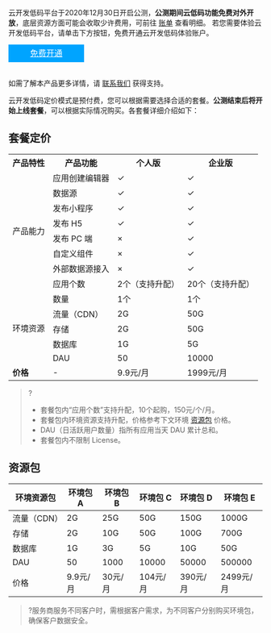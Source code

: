 云开发低码平台于2020年12月30日开启公测，**公测期间云低码功能免费对外开放**，底层资源方面可能会收取少许费用，可前往 [账单](https://console.cloud.tencent.com/expense/bill/overview) 查看明细。
若您需要体验云开发低码平台，请单击下方按钮，免费开通云开发低码体验账户。

<div style="background-color:#00A4FF; width: 150px; height: 35px; line-height:35px; text-align:center;"><a href="https://console.cloud.tencent.com/lowcode/app/index" target="_blank"  style="color: white; font-size:16px;">免费开通</a></div>
</br>


如需了解本产品更多详情，请 [联系我们](https://cloud.tencent.com/act/event/connect-service)  获得支持。


云开发低码定价模式是预付费，您可以根据需要选择合适的套餐。**公测结束后将开始上线套餐**，可以根据实际情况购买。各套餐详细介绍如下：

## 套餐定价




<table>
   <tr>
      <th>产品特性</th>
      <th>产品功能</th>
      <th>个人版</th>
      <th>企业版</th>
   </tr>
   <tr>
      <td rowspan="8">产品能力</td>
      <td>应用创建编辑器</td>
      <td>&#10003;</td>
      <td>&#10003;</td>
   </tr>
   <tr>
      <td>数据源</td>
      <td>&#10003;</td>
      <td>&#10003;</td>
   </tr>
   <tr>
      <td>发布小程序</td>
      <td>&#10003;</td>
      <td>&#10003;</td>
   </tr>
   <tr>
      <td>发布 H5</td>
      <td>&#10003;</td>
      <td>&#10003;</td>
   </tr>
   <tr>
      <td>发布 PC 端</td>
      <td>×</td>
      <td>&#10003;</td>
   </tr>
   <tr>
      <td>自定义组件</td>
      <td>×</td>
      <td>&#10003;</td>
   </tr>
   <tr>
      <td>外部数据源接入</td>
      <td>×</td>
      <td>&#10003;</td>
   </tr>
   <tr>
      <td>应用个数</td>
      <td>2个（支持升配）</td>
      <td>20个（支持升配）</td>
   </tr>
   <tr>
      <td rowspan="5">环境资源</td>
      <td>数量</td>
      <td>1个</td>
      <td>1个</td>
   </tr>
   <tr>
      <td>流量（CDN）</td>
      <td>2G</td>
      <td>50G</td>
   </tr>
   <tr>
      <td>存储</td>
      <td>2G</td>
      <td>50G</td>
   </tr>
   <tr>
      <td>数据库</td>
      <td>1G</td>
      <td>5G</td>
   </tr>
   <tr>
      <td>DAU</td>
      <td>50</td>
      <td>10000</td>
   </tr>
   <tr>
	 <td><b>价格</b></td>
      <td>-</td>
      <td>9.9元/月</td>
      <td>1999元/月</td>
   </tr>
</table>




>?
>- 套餐包内“应用个数”支持升配，10个起购，150元/个/月。
>- 套餐包内环境资源支持升配，价格参考下文环境 [资源包](#resourcepack) 价格。
>- DAU（日活跃用户数量）指所有应用当天 DAU 累计总和。
>- 套餐包内不限制 License。






## 资源包[](id:resourcepack)



| 环境资源包  | 环境包 A      | 环境包 B        | 环境包 C      | 环境包 D      | 环境包 E       |
| ----------- | ------------ | -------------- | ------------ | ------------ | ------------- |
| 流量（CDN） | 2G           | 25G            | 50G          | 150G         | 1000G         |
| 存储        | 2G           | 10G            | 50G          | 100G         | 700G          |
| 数据库      | 1G           | 3G             | 5G           | 10G          | 50G           |
| DAU         | 50 | 1000 | 10000 | 50000 | 500000 |
| 价格        | 9.9元/月     | 30元/月        | 104元/月     | 390元/月     | 2499元/月     |


>?服务商服务不同客户时，需根据客户需求，为不同客户分别购买环境包，确保客户数据安全。

